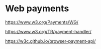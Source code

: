 # Web payments

https://www.w3.org/Payments/WG/


https://www.w3.org/TR/payment-handler/


https://w3c.github.io/browser-payment-api/


